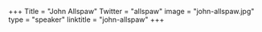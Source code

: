 +++
Title = "John Allspaw"
Twitter = "allspaw"
image = "john-allspaw.jpg"
type = "speaker"
linktitle = "john-allspaw"
+++
